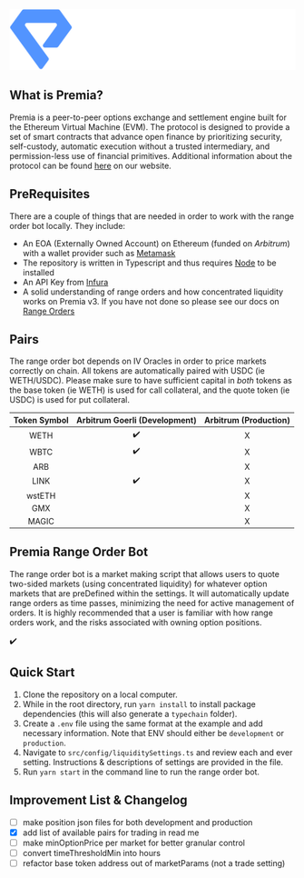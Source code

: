 <p align="center">
  <img src="img/premia.png" alt=''>
</p>

## What is Premia?
Premia is a peer-to-peer options exchange and settlement engine built for the Ethereum Virtual Machine (EVM).
The protocol is designed to provide a set of smart contracts that advance open finance by prioritizing security,
self-custody, automatic execution without a trusted intermediary, and permission-less use of financial primitives.
Additional information about the protocol can be found [here](https://docs.premia.blue/) on our website.

## PreRequisites
There are a couple of things that are needed in order to work with the range order bot locally.  They include:
- An EOA (Externally Owned Account) on Ethereum (funded on _Arbitrum_) with a wallet provider such as [Metamask](https://metamask.io/)
- The repository is written in Typescript and thus requires [Node](https://nodejs.org/en/download) to be installed
- An API Key from [Infura](https://www.infura.io/)
- A solid understanding of range orders and how concentrated liquidity works on Premia v3. If you have not done so 
  please see our docs on [Range Orders](https://docs.premia)

## Pairs
The range order bot depends on IV Oracles in order to price markets correctly on chain.  All tokens are 
automatically paired with USDC (ie WETH/USDC). Please make sure to have sufficient capital in _both_ tokens as the 
base token (ie WETH) is used for call collateral, and the quote token (ie USDC) is used for put collateral. 


| Token Symbol  | Arbitrum Goerli (Development) | Arbitrum (Production)  |
|:-------------:|:-----------------------------:|:----------------------:|
|     WETH      |      :heavy_check_mark:       |           X            |
|     WBTC      |      :heavy_check_mark:       |           X            |
|      ARB      |                               |           X            | 
|     LINK      |      :heavy_check_mark:       |           X            |
|    wstETH     |                               |           X            |
|      GMX      |                               |           X            |
|     MAGIC     |                               |           X            |


## Premia Range Order Bot
  The range order bot is a market making script that allows users to quote two-sided markets (using concentrated 
  liquidity) for whatever option markets that are preDefined within the settings. It will automatically update range 
  orders as time passes, minimizing the need for active management of orders. It is highly recommended that a user 
  is familiar with how range orders work, and the risks associated with owning option positions.  

:heavy_check_mark:

## Quick Start
1. Clone the repository on a local computer.
2. While in the root directory, run `yarn install` to install package dependencies (this will also generate a 
   `typechain` folder).
3. Create a `.env` file using the same format at the example and add necessary information. Note that ENV should 
   either be `development` or `production`.  
4. Navigate to `src/config/liquiditySettings.ts` and review each and ever setting.  Instructions & descriptions of 
   settings are provided in the file. 
5. Run `yarn start` in the command line to run the range order bot.


## Improvement List & Changelog
- [ ] make position json files for both development and production
- [x] add list of available pairs for trading in read me
- [ ] make minOptionPrice per market for better granular control
- [ ] convert timeThresholdMin into hours
- [ ] refactor base token address out of marketParams (not a trade setting)